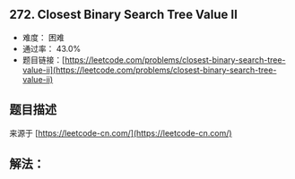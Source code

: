 ## 272. Closest Binary Search Tree Value II

- 难度： 困难
- 通过率： 43.0%
- 题目链接：[https://leetcode.com/problems/closest-binary-search-tree-value-ii](https://leetcode.com/problems/closest-binary-search-tree-value-ii)


## 题目描述

来源于 [https://leetcode-cn.com/](https://leetcode-cn.com/)



## 解法：